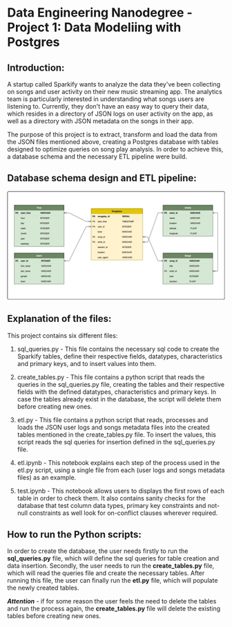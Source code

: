 # Data Engineering Nanodegree - Project 1: Data Modeliing with Postgres

## Introduction:

A startup called Sparkify wants to analyze the data they've been collecting on songs and user activity on their new music streaming app. The analytics team is particularly interested in understanding what songs users are listening to. Currently, they don't have an easy way to query their data, which resides in a directory of JSON logs on user activity on the app, as well as a directory with JSON metadata on the songs in their app.

The purpose of this project is to extract, transform and load the data from the JSON files mentioned above, creating a Postgres database with tables designed to optimize queries on song play analysis. In order to achieve this, a database schema and the necessary ETL pipeline were build.


## Database schema design and ETL pipeline:

<img src="Database-schema.jpg"
     alt="Database Schema Design"
/>

## Explanation of the files:

This project contains six different files:

1. sql_queries.py - 
This file contains the necessary sql code to create the Sparkify tables, define their respective fields, datatypes, characteristics and primary keys, and to insert values into them.  

2. create_tables.py - 
This file contains a python script that reads the queries in the sql_queries.py file, creating the tables and their respective fields with the defined datatypes, characteristics and primary keys. In case the tables already exist in the database, the script will delete them before creating new ones.

3. etl.py - 
This file contains a python script that reads, processes and loads the JSON user logs and songs metadata files into the created tables mentioned in the create_tables.py file. To insert the values, this script reads the sql queries for insertion defined in the sql_queries.py file.

4. etl.ipynb - 
This notebook explains each step of the process used in the etl.py script, using a single file from each (user logs and songs metadata files) as an example.

5. test.ipynb - 
This notebook allows users to displays the first rows of each table in order to check them. It also contains sanity checks for the database that test column data types, primary key constraints and not-null constraints as well look for on-conflict clauses wherever required.


## How to run the Python scripts:

In order to create the database, the user needs firstly to run the **sql_queries.py** file, which will define the sql queries for table creation and data insertion. Secondly, the user needs to run the **create_tables.py** file, which will read the queries file and create the necessary tables. After running this file, the user can finally run the **etl.py** file, which will populate the newly created tables. 

***Attention*** - if for some reason the user feels the need to delete the tables and run the process again, the **create_tables.py** file will delete the existing tables before creating new ones.
